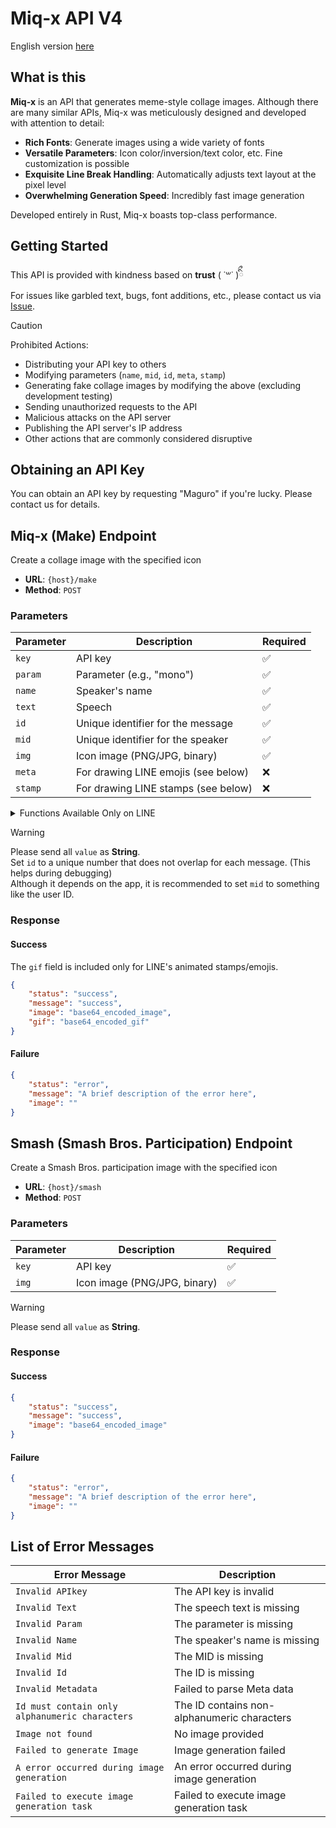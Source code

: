 # Miq-x API V4

English version
[here](https://github.com/Miq-x/miqx-api-doc/blob/main/README.md)

## What is this

**Miq-x** is an API that generates meme-style collage images. Although there are
many similar APIs, Miq-x was meticulously designed and developed with attention
to detail:

- **Rich Fonts**: Generate images using a wide variety of fonts
- **Versatile Parameters**: Icon color/inversion/text color, etc. Fine
  customization is possible
- **Exquisite Line Break Handling**: Automatically adjusts text layout at the
  pixel level
- **Overwhelming Generation Speed**: Incredibly fast image generation

Developed entirely in Rust, Miq-x boasts top-class performance.

## Getting Started

This API is provided with kindness based on **trust** ( ˙꒳​˙ )ིྀ\
For issues like garbled text, bugs, font additions, etc., please contact us via
[Issue](https://github.com/Miq-x/miqx-api-doc/issues).

> [!CAUTION]
> Prohibited Actions:
>
> - Distributing your API key to others
> - Modifying parameters (`name`, `mid`, `id`, `meta`, `stamp`)
> - Generating fake collage images by modifying the above (excluding development
>   testing)
> - Sending unauthorized requests to the API
> - Malicious attacks on the API server
> - Publishing the API server's IP address
> - Other actions that are commonly considered disruptive

## Obtaining an API Key

You can obtain an API key by requesting "Maguro" if you're lucky. Please contact
us for details.

## Miq-x (Make) Endpoint

Create a collage image with the specified icon

- **URL**: `{host}/make`
- **Method**: `POST`

### Parameters

| Parameter | Description                         | Required |
| --------- | ----------------------------------- | -------- |
| `key`     | API key                             | ✅       |
| `param`   | Parameter (e.g., "mono")            | ✅       |
| `name`    | Speaker's name                      | ✅       |
| `text`    | Speech                              | ✅       |
| `id`      | Unique identifier for the message   | ✅       |
| `mid`     | Unique identifier for the speaker   | ✅       |
| `img`     | Icon image (PNG/JPG, binary)        | ✅       |
| `meta`    | For drawing LINE emojis (see below) | ❌       |
| `stamp`   | For drawing LINE stamps (see below) | ❌       |

<details>
<summary>Functions Available Only on LINE</summary>

### Drawing LINE Emojis

Convert metadata to a string and make a request.

```python
emojiData    = eval(msg.contentMetadata["REPLACE"])
param["meta"] = str(emojiData["sticon"]["resources"])
```

### Drawing LINE Stamps (Single)

Convert metadata to a string and make a request.

```python
stamp_id       = msg.contentMetadata["STKID"]
stamp_pkg      = msg.contentMetadata["STKPKGID"]
param["stamp"] = f"{stamp_pkg}_{stamp_id}"
```

### Drawing LINE Stamps (Combination)

Convert metadata to a string and make a request.

```python
param["stamp"] = msg.contentMetadata["CSSTKID"]
```

### Drawing Animated Stamps/Emojis

If the stamp or emoji supports animation, `gif` is added to the response data.

```python
with open("res.gif", mode="wb") as f:
    f.write(base64.b64decode(res["gif"]))
```

GIF rendering behaves as follows:

- Correct all frame intervals to 10ms
- If a stamp/emoji has a long frame, wait for that interval

</details>

> [!WARNING]
> Please send all `value` as **String**.\
> Set `id` to a unique number that does not overlap for each message. (This
> helps during debugging)\
> Although it depends on the app, it is recommended to set `mid` to something
> like the user ID.

### Response

#### Success

The `gif` field is included only for LINE's animated stamps/emojis.

```json
{
    "status": "success",
    "message": "success",
    "image": "base64_encoded_image",
    "gif": "base64_encoded_gif"
}
```

#### Failure

```json
{
    "status": "error",
    "message": "A brief description of the error here",
    "image": ""
}
```

## Smash (Smash Bros. Participation) Endpoint

Create a Smash Bros. participation image with the specified icon

- **URL**: `{host}/smash`
- **Method**: `POST`

### Parameters

| Parameter | Description                  | Required |
| --------- | ---------------------------- | -------- |
| `key`     | API key                      | ✅       |
| `img`     | Icon image (PNG/JPG, binary) | ✅       |

> [!WARNING]
> Please send all `value` as **String**.

### Response

#### Success

```json
{
    "status": "success",
    "message": "success",
    "image": "base64_encoded_image"
}
```

#### Failure

```json
{
    "status": "error",
    "message": "A brief description of the error here",
    "image": ""
}
```

## List of Error Messages

| Error Message                                  | Description                                 |
| ---------------------------------------------- | ------------------------------------------- |
| `Invalid APIkey`                               | The API key is invalid                      |
| `Invalid Text`                                 | The speech text is missing                  |
| `Invalid Param`                                | The parameter is missing                    |
| `Invalid Name`                                 | The speaker's name is missing               |
| `Invalid Mid`                                  | The MID is missing                          |
| `Invalid Id`                                   | The ID is missing                           |
| `Invalid Metadata`                             | Failed to parse Meta data                   |
| `Id must contain only alphanumeric characters` | The ID contains non-alphanumeric characters |
| `Image not found`                              | No image provided                           |
| `Failed to generate Image`                     | Image generation failed                     |
| `A error occurred during image generation`     | An error occurred during image generation   |
| `Failed to execute image generation task`      | Failed to execute image generation task     |
